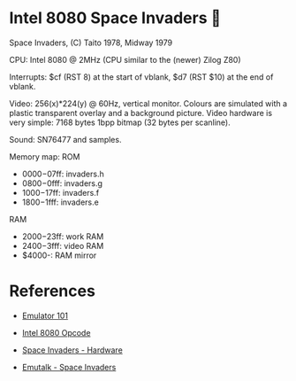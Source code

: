 # Intel 8080 Space Invaders :space_invader:

Space Invaders, (C) Taito 1978, Midway 1979

CPU: Intel 8080 @ 2MHz (CPU similar to the (newer) Zilog Z80)

Interrupts: $cf (RST 8) at the start of vblank, $d7 (RST $10) at the end of vblank.

Video: 256(x)*224(y) @ 60Hz, vertical monitor. Colours are simulated with a
plastic transparent overlay and a background picture.
Video hardware is very simple: 7168 bytes 1bpp bitmap (32 bytes per scanline).

Sound: SN76477 and samples.

Memory map:
ROM
- $0000-$07ff:    invaders.h
- $0800-$0fff:    invaders.g
- $1000-$17ff:    invaders.f
- $1800-$1fff:    invaders.e

RAM

- $2000-$23ff: work RAM
- $2400-$3fff: video RAM
- $4000-:      RAM mirror

# References

- [Emulator 101](http://www.emulator101.com/welcome.html)

- [Intel 8080 Opcode](http://www.emulator101.com/reference/8080-by-opcode.html)

- [Space Invaders - Hardware](http://computerarcheology.com/Arcade/SpaceInvaders/Hardware.html)

- [Emutalk - Space Invaders](https://www.emutalk.net/threads/space-invaders.38177/)
